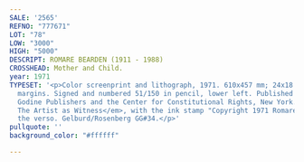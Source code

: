 ```yaml
---
SALE: '2565'
REFNO: "777671"
LOT: "78"
LOW: "3000"
HIGH: "5000"
DESCRIPT: ROMARE BEARDEN (1911 - 1988)
CROSSHEAD: Mother and Child.
year: 1971
TYPESET: '<p>Color screenprint and lithograph, 1971. 610x457 mm; 24x18 inches, full
  margins. Signed and numbered 51/150 in pencil, lower left. Published by David G.
  Godine Publishers and the Center for Constitutional Rights, New York. From <em>Conspiracy:
  The Artist as Witness</em>, with the ink stamp "Copyright 1971 Romare Bearden" on
  the verso. Gelburd/Rosenberg GG#34.</p>'
pullquote: ''
background_color: "#ffffff"

---
```

